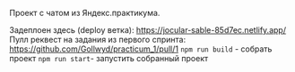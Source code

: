 Проект с чатом из Яндекс.практикума.

Задеплоен здесь (deploy ветка): https://jocular-sable-85d7ec.netlify.app/
Пулл реквест на задания из первого спринта:  https://github.com/Gollwyd/practicum_1/pull/1
`npm run build` - собрать проект
`npm run start`- запустить собранный проект
